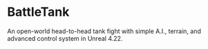 # BattleTank
An open-world head-to-head tank fight with simple A.I., terrain, and advanced control system in Unreal 4.22.
